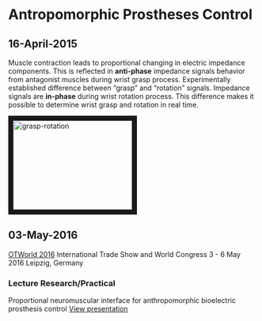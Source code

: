 # Antropomorphic Prostheses Control

## 16-April-2015
Muscle contraction leads to proportional changing in electric impedance components. This is reflected in **anti-phase** impedance signals behavior from antagonist muscles during wrist grasp process. Experimentally established difference between “grasp” and “rotation” signals. Impedance signals are **in-phase** during wrist rotation process. This difference makes it possible to determine wrist grasp and rotation in real time.

<a href="http://www.youtube.com/watch?feature=player_embedded&v=HimNiC3RKaY
" target="_blank"><img src="http://img.youtube.com/vi/HimNiC3RKaY/0.jpg" 
alt="grasp-rotation" width="240" height="180" border="10" /></a>

## 03-May-2016
[OTWorld 2016](http://www.ot-world.com) 
International Trade Show and World Congress
3 - 6 May 2016 Leipzig, Germany

### Lecture Research/Practical
Proportional neuromuscular interface for anthropomorphic bioelectric prosthesis control
[View presentation](http://events.techcast.com/orth-reha/2016/en/di-1100-02-en/?q=di-1100-02-en)
